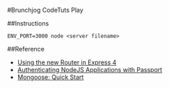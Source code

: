 #Brunchjog CodeTuts Play

##Instructions

	ENV_PORT=3000 node <server filename> 

##Reference
- [Using the new Router in Express 4](https://scotch.io/tutorials/learn-to-use-the-new-router-in-expressjs-4#express-router)
- [Authenticating NodeJS Applications with Passport](http://code.tutsplus.com/tutorials/authenticating-nodejs-applications-with-passport--cms-21619)
- [Mongoose: Quick Start](http://mongoosejs.com/docs/)
